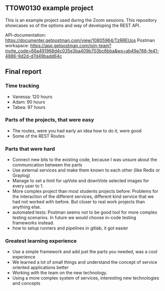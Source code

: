 ## TTOW0130 example project

This is an example project used during the Zoom sessions.
This repository showcases so of the options and way of developing the REST API.

API-documentation: https://documenter.getpostman.com/view/10805964/TzRREUos
Postman workspace: https://app.getpostman.com/join-team?invite_code=66a491968d4c035e3ba409b703bc6bba&ws=ab49a768-fe41-4886-9d2d-d7d49badd64c

## Final report
### Time tracking

- Vanessa: 120 hours
- Adam: 90 hours 
- Tabea: 97 hours

### Parts of the projects, that were easy
- The routes, were you had early an idea how to do it, were good
- Some of the REST Routes

### Parts that were hard
- Connect new bits to the existing code, because I was unsure about the communication between the parts
- Use external services and make them known to each other (like Redis or Graylog)
- Manage to set a limit for upVote and downVote selected images for every user to 1.
- More complex project than most students projects before: Problems for the interaction of the different services, different kind service that we had not worked with before. But closer to real work projects than anything else.
- automated tests: Postman seems not to be good tool for more complex testing scenarios. In future we would choose in-code testing frameworks instead.
- how to setup runners and pipelines in gitlab, it got easier 

### Greatest learning experience
- Use a simple framework and add just the parts you needed, was a cool experience
- We learned a lot of small things and understand the concept of service oriented applications better
- Working with the team on the new technology.
- Using a more complex system of services, interesting new technologies and concepts
